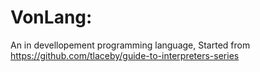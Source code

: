  V o n L a n g :
========  
An in devellopement programming language, Started from https://github.com/tlaceby/guide-to-interpreters-series
 

